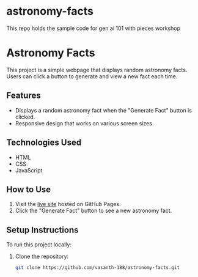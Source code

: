 # astronomy-facts
This repo holds the sample code for gen ai 101 with pieces workshop
# Astronomy Facts

This project is a simple webpage that displays random astronomy facts. Users can click a button to generate and view a new fact each time.

## Features

- Displays a random astronomy fact when the "Generate Fact" button is clicked.
- Responsive design that works on various screen sizes.

## Technologies Used

- HTML
- CSS
- JavaScript

## How to Use

1. Visit the [live site](https://vasanth-188.github.io/astronomy-facts/) hosted on GitHub Pages.
2. Click the "Generate Fact" button to see a new astronomy fact.

## Setup Instructions

To run this project locally:

1. Clone the repository:
   ```bash
   git clone https://github.com/vasanth-188/astronomy-facts.git
